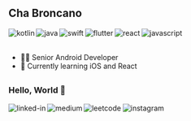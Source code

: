 ## Cha Broncano

<img align="left" alt="kotlin" src="https://img.shields.io/badge/Kotlin-0095D5?&style=flat-square&logo=kotlin&logoColor=white" />
<img align="left" alt="java" src="https://img.shields.io/badge/Java-ED8B00?style=flat-square&logo=java&logoColor=white" />
<img align="left" alt="swift" src="https://img.shields.io/badge/Swift-FA7343?style=flat-square&logo=swift&logoColor=white" />
<img align="left" alt="flutter" src="https://img.shields.io/badge/Flutter-02569B?style=flat-square&logo=flutter&logoColor=white" />
<img align="left" alt="react" src="https://img.shields.io/badge/React-20232A?style=flat-square&logo=react&logoColor=61DAFB" />
<img align="left" alt="javascript" src="https://img.shields.io/badge/JavaScript-F7DF1E?style=flat-square&logo=javascript&logoColor=black" />

<br><br>
- 👩‍💻 Senior Android Developer
- 🌱 Currently learning iOS and React

##

### Hello, World 👋

[<img align="left" alt="linked-in" src="https://img.shields.io/badge/linkedin-%230077B5.svg?&style=for-the-badge&logo=linkedin&logoColor=white" />](https://www.linkedin.com/in/chabroncano/)

[<img align="left" alt="medium" src="https://img.shields.io/badge/medium-%2312100E.svg?&style=for-the-badge&logo=medium&logoColor=white" />](https://chabroncano.medium.com/)

[<img align="left" alt="leetcode" src="https://img.shields.io/badge/-LeetCode-FFA116?style=for-the-badge&logo=LeetCode&logoColor=black" />](https://leetcode.com/chabronicles/)

<!-- [<img align="left" alt="gitlab" src="https://img.shields.io/badge/GitLab-330F63?style=for-the-badge&logo=gitlab&logoColor=white" />](https://gitlab.com/chabroncano) -->
<!-- Bitbucket: https://img.shields.io/badge/Bitbucket-330F63?style=for-the-badge&logo=bitbucket&logoColor=white -->
<!-- Behance: https://img.shields.io/badge/-Behance-blue?style=for-the-badge&logo=behance&logoColor=white -->
<!-- Stack Overflow: https://img.shields.io/badge/Stack_Overflow-FE7A16?style=for-the-badge&logo=stack-overflow&logoColor=white -->

[<img align="left" alt="instagram" src="https://img.shields.io/badge/Instagram-E4405F?style=for-the-badge&logo=instagram&logoColor=white" />](https://www.instagram.com/_carrotte)
